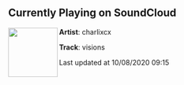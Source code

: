 ## Currently Playing on SoundCloud

[<img align="left" width="100" src="https://i1.sndcdn.com/artworks-saaXZ7MIIBgm-0-t50x50.jpg">](https://soundcloud.com/charlixcx/visions?in=charlixcx/sets/how-im-feeling-now-1)

**Artist**: charlixcx 

**Track**: visions

Last updated at 10/08/2020 09:15
